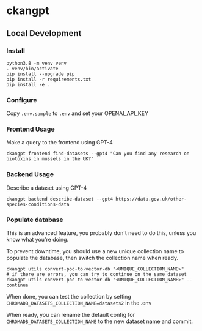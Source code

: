 # ckangpt

## Local Development

### Install

```
python3.8 -m venv venv
. venv/bin/activate
pip install --upgrade pip
pip install -r requirements.txt
pip install -e .
```

### Configure

Copy `.env.sample` to `.env` and set your OPENAI_API_KEY

### Frontend Usage

Make a query to the frontend using GPT-4

```
ckangpt frontend find-datasets --gpt4 "Can you find any research on biotoxins in mussels in the UK?"
```

### Backend Usage

Describe a dataset using GPT-4

```
ckangpt backend describe-dataset --gpt4 https://data.gov.uk/other-species-conditions-data
```

### Populate database

This is an advanced feature, you probably don't need to do this, unless you know what you're doing.

To prevent downtime, you should use a new unique collection name to populate the database, then switch the collection name when ready.

```
ckangpt utils convert-poc-to-vector-db "<UNIQUE_COLLECTION_NAME>"
# if there are errors, you can try to continue on the same dataset
ckangpt utils convert-poc-to-vector-db "<UNIQUE_COLLECTION_NAME>" --continue 
```

When done, you can test the collection by setting `CHROMADB_DATASETS_COLLECTION_NAME=datasets2` in the .env

When ready, you can rename the default config for `CHROMADB_DATASETS_COLLECTION_NAME` to the new dataset name and commit.
